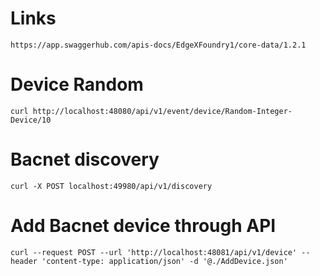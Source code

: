 # Links

`https://app.swaggerhub.com/apis-docs/EdgeXFoundry1/core-data/1.2.1`

# Device Random

`curl http://localhost:48080/api/v1/event/device/Random-Integer-Device/10`

# Bacnet discovery

`curl -X POST localhost:49980/api/v1/discovery`

# Add Bacnet device through API

`curl --request POST --url 'http://localhost:48081/api/v1/device' --header 'content-type: application/json' -d '@./AddDevice.json'`
